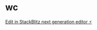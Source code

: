 # wc

[Edit in StackBlitz next generation editor ⚡️](https://stackblitz.com/~/github.com/mustafacitak/wc)